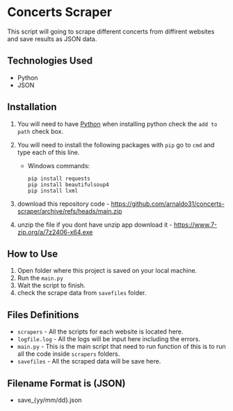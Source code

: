 ﻿# Concerts Scraper

 This script will going to scrape different concerts from diffirent websites and save results as JSON data.

## Technologies Used
- Python
- JSON

## Installation
1. You will need to have [Python](https://www.python.org/downloads/)
   when installing python check the `add to path` check box.
   
2. You will need to install the following packages with `pip`
   go to `cmd` and type each of this line.
   
    - Windows commands:
      ```
      pip install requests
      pip install beautifulsoup4
      pip install lxml
      
      ```
3. download this repository code - https://github.com/arnaldo31/concerts-scraper/archive/refs/heads/main.zip
4. unzip the file if you dont have unzip app download it - https://www.7-zip.org/a/7z2406-x64.exe

## How to Use
1. Open folder where this project is saved on your local machine.
2. Run the `main.py`
3. Wait the script to finish.
4. check the scrape data from `savefiles` folder.

## Files Definitions

- `scrapers`  - All the scripts for each website is located here.
- `logfile.log` - All the logs will be input here including the errors.
- `main.py` - This is the main script that need to run function of this is to run all the code inside `scrapers` folders.
- `savefiles` - All the scraped data will be save here.

## Filename Format is (JSON)
- save_{yy/mm/dd}.json
